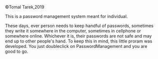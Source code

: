 ©Tomal Tarek,2019

This is a password management system meant for individual. 

These days, ever person needs to keep handful of passwords, sometimes they write it somewhere in the computer, sometimes in cellphone or somewhere online.  Whichever it is, their passwords are not safe and may end up to other people's hand. 
To keep this in mind, this little proram was developed. You just doubleclick on PasswordManagement and you are good to go. 
